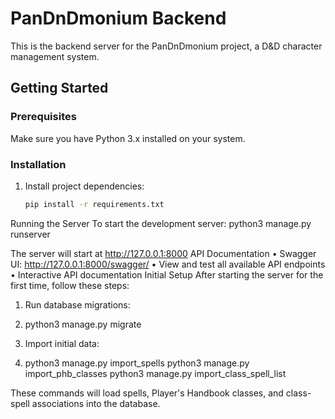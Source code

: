 # PanDnDmonium Backend

This is the backend server for the PanDnDmonium project, a D&D character management system.

## Getting Started

### Prerequisites

Make sure you have Python 3.x installed on your system.

### Installation

1. Install project dependencies:
   ```bash
   pip install -r requirements.txt

Running the Server
To start the development server:
python3 manage.py runserver

The server will start at http://127.0.0.1:8000
API Documentation
• Swagger UI: http://127.0.0.1:8000/swagger/
    • View and test all available API endpoints
    • Interactive API documentation
Initial Setup
After starting the server for the first time, follow these steps:
1. Run database migrations:
1. python3 manage.py migrate

2. Import initial data:
2. python3 manage.py import_spells
python3 manage.py import_phb_classes
python3 manage.py import_class_spell_list

These commands will load spells, Player's Handbook classes, and class-spell associations into the database.
